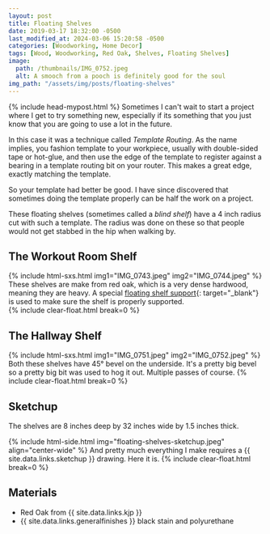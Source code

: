 ```yaml
---
layout: post
title: Floating Shelves
date: 2019-03-17 18:32:00 -0500
last_modified_at: 2024-03-06 15:20:58 -0500
categories: [Woodworking, Home Decor]
tags: [Wood, Woodworking, Red Oak, Shelves, Floating Shelves]
image:
  path: /thumbnails/IMG_0752.jpeg
  alt: A smooch from a pooch is definitely good for the soul
img_path: "/assets/img/posts/floating-shelves"
---
```

{% include head-mypost.html %}
Sometimes I can't wait to start a project where I get to try something new, especially if its something that you just know that you are going to use a lot in the future.

In this case it was a technique called _Template Routing_.  As the name implies, you fashion template to your workpiece, usually with double-sided tape or hot-glue, and then use the edge of the template to register against a bearing in a template routing bit on your router.  This makes a great edge, exactly matching the template.

So your template had better be good.  I have since discovered that sometimes doing the template properly can be half the work on a project.

These floating shelves (sometimes called a _blind shelf_) have a 4 inch radius cut with such a template.  The radius was done on these so that people would not get stabbed in the hip when walking by.

## The Workout Room Shelf

{% include html-sxs.html img1="IMG_0743.jpeg" img2="IMG_0744.jpeg" %}
These shelves are make from red oak, which is a very dense hardwood, meaning they are heavy.  A special [floating shelf support](https://www.leevalley.com/en-ca/shop/hardware/storage-and-organization/shelf-supports/51933-blind-shelf-supports){: target="_blank"} is used to make sure the shelf is properly supported.  
{% include clear-float.html break=0 %}

## The Hallway Shelf

{% include html-sxs.html img1="IMG_0751.jpeg" img2="IMG_0752.jpeg" %}
Both these shelves have 45&deg; bevel on the underside.  It's a pretty big bevel so a pretty big bit was used to hog it out.  Multiple passes of course.
{% include clear-float.html break=0 %}

## Sketchup

The shelves are 8 inches deep by 32 inches wide by 1.5 inches thick.

{% include html-side.html img="floating-shelves-sketchup.jpeg" align="center-wide" %}
And pretty much everything I make requires a {{ site.data.links.sketchup }} drawing.  Here it is.
{% include clear-float.html break=0 %}

## Materials

- Red Oak from {{ site.data.links.kjp }}
- {{ site.data.links.generalfinishes }} black stain and polyurethane
